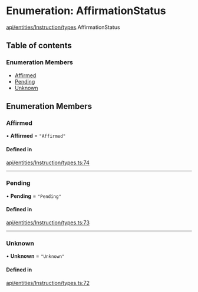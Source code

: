 # Enumeration: AffirmationStatus

[api/entities/Instruction/types](../wiki/api.entities.Instruction.types).AffirmationStatus

## Table of contents

### Enumeration Members

- [Affirmed](../wiki/api.entities.Instruction.types.AffirmationStatus#affirmed)
- [Pending](../wiki/api.entities.Instruction.types.AffirmationStatus#pending)
- [Unknown](../wiki/api.entities.Instruction.types.AffirmationStatus#unknown)

## Enumeration Members

### Affirmed

• **Affirmed** = ``"Affirmed"``

#### Defined in

[api/entities/Instruction/types.ts:74](https://github.com/PolymeshAssociation/polymesh-sdk/blob/fe2e6dd1/src/api/entities/Instruction/types.ts#L74)

___

### Pending

• **Pending** = ``"Pending"``

#### Defined in

[api/entities/Instruction/types.ts:73](https://github.com/PolymeshAssociation/polymesh-sdk/blob/fe2e6dd1/src/api/entities/Instruction/types.ts#L73)

___

### Unknown

• **Unknown** = ``"Unknown"``

#### Defined in

[api/entities/Instruction/types.ts:72](https://github.com/PolymeshAssociation/polymesh-sdk/blob/fe2e6dd1/src/api/entities/Instruction/types.ts#L72)
